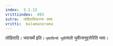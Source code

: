 ```yaml
---
index:  3.1.13
vrittiindex:  493
sutra:  लोहितादिडाज्भ्यः क्यष्
vritti:  balamanorama 
---
```


लोहितादि। भवत्यर्थे इति। `भृशादिभ्यो भुवी`त्यतो भुवीत्यनुवृत्तेरिति भावः। 

